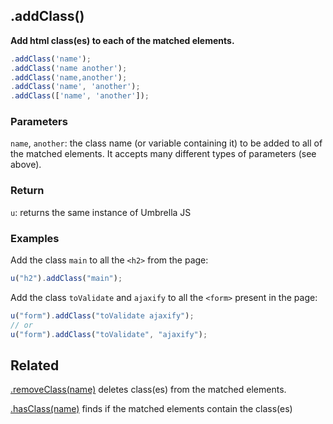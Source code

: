 ## .addClass()

**Add html class(es) to each of the matched elements.**

```js
.addClass('name');
.addClass('name another');
.addClass('name,another');
.addClass('name', 'another');
.addClass(['name', 'another']);
```

### Parameters

`name`, `another`: the class name (or variable containing it) to be added to all of the matched elements. It accepts many different types of parameters (see above).



### Return

`u`: returns the same instance of Umbrella JS



### Examples

Add the class `main` to all the `<h2>` from the page:

```js
u("h2").addClass("main");
```

Add the class `toValidate` and `ajaxify` to all the `<form>` present in the page:

```js
u("form").addClass("toValidate ajaxify");
// or
u("form").addClass("toValidate", "ajaxify");
```



## Related

[.removeClass(name)](#removeclass) deletes class(es) from the matched elements.

[.hasClass(name)](#hasclass) finds if the matched elements contain the class(es)
